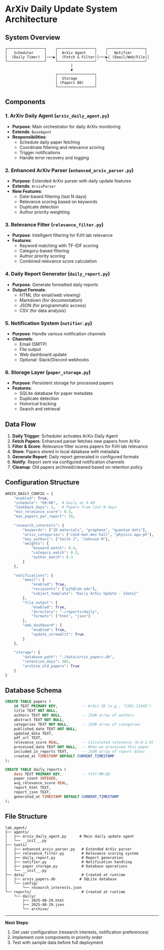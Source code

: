 # ArXiv Daily Update System Architecture

## System Overview

```
┌─────────────────┐    ┌─────────────────┐    ┌─────────────────┐
│   Scheduler     │    │  ArXiv Agent    │    │   Notifier      │
│  (Daily Timer)  │───▶│  (Fetch & Filter)│───▶│ (Email/Web/File)│
└─────────────────┘    └─────────────────┘    └─────────────────┘
                              │
                              ▼
                       ┌─────────────────┐
                       │  Storage        │
                       │ (Papers DB)     │
                       └─────────────────┘
```

## Components

### 1. ArXiv Daily Agent (`arxiv_daily_agent.py`)
- **Purpose**: Main orchestrator for daily ArXiv monitoring
- **Extends**: `BaseAgent`
- **Responsibilities**:
  - Schedule daily paper fetching
  - Coordinate filtering and relevance scoring
  - Trigger notifications
  - Handle error recovery and logging

### 2. Enhanced ArXiv Parser (`enhanced_arxiv_parser.py`)
- **Purpose**: Extended ArXiv parser with daily update features
- **Extends**: `ArxivParser`
- **New Features**:
  - Date-based filtering (last N days)
  - Relevance scoring based on keywords
  - Duplicate detection
  - Author priority weighting

### 3. Relevance Filter (`relevance_filter.py`)
- **Purpose**: Intelligent filtering for PJH lab relevance
- **Features**:
  - Keyword matching with TF-IDF scoring
  - Category-based filtering
  - Author priority scoring
  - Combined relevance score calculation

### 4. Daily Report Generator (`daily_report.py`)
- **Purpose**: Generate formatted daily reports
- **Output Formats**:
  - HTML (for email/web viewing)
  - Markdown (for documentation)
  - JSON (for programmatic access)
  - CSV (for data analysis)

### 5. Notification System (`notifier.py`)
- **Purpose**: Handle various notification channels
- **Channels**:
  - Email (SMTP)
  - File output
  - Web dashboard update
  - Optional: Slack/Discord webhooks

### 6. Storage Layer (`paper_storage.py`)
- **Purpose**: Persistent storage for processed papers
- **Features**:
  - SQLite database for paper metadata
  - Duplicate detection
  - Historical tracking
  - Search and retrieval

## Data Flow

1. **Daily Trigger**: Scheduler activates ArXiv Daily Agent
2. **Fetch Papers**: Enhanced parser fetches new papers from ArXiv
3. **Filter & Score**: Relevance filter scores papers for PJH lab relevance
4. **Store**: Papers stored in local database with metadata
5. **Generate Report**: Daily report generated in configured formats
6. **Notify**: Report sent via configured notification channels
7. **Cleanup**: Old papers archived/cleaned based on retention policy

## Configuration Structure

```python
ARXIV_DAILY_CONFIG = {
    "enabled": True,
    "schedule": "09:00",  # Daily at 9 AM
    "lookback_days": 1,   # Papers from last N days
    "min_relevance_score": 0.3,
    "max_papers_per_report": 20,
    
    "research_interests": {
        "keywords": ["2D materials", "graphene", "quantum dots"],
        "arxiv_categories": ["cond-mat.mes-hall", "physics.app-ph"],
        "key_authors": ["Smith J", "Johnson M"],
        "weights": {
            "keyword_match": 0.4,
            "category_match": 0.3, 
            "author_match": 0.3
        }
    },
    
    "notifications": {
        "email": {
            "enabled": True,
            "recipients": ["pjh@lab.edu"],
            "subject_template": "Daily ArXiv Update - {date}"
        },
        "file_output": {
            "enabled": True,
            "directory": "./reports/daily",
            "formats": ["html", "json"]
        },
        "web_dashboard": {
            "enabled": True,
            "update_streamlit": True
        }
    },
    
    "storage": {
        "database_path": "./data/arxiv_papers.db",
        "retention_days": 365,
        "archive_old_papers": True
    }
}
```

## Database Schema

```sql
CREATE TABLE papers (
    id TEXT PRIMARY KEY,           -- ArXiv ID (e.g., "2301.12345")
    title TEXT NOT NULL,
    authors TEXT NOT NULL,         -- JSON array of authors
    abstract TEXT NOT NULL,
    categories TEXT NOT NULL,      -- JSON array of categories
    published_date TEXT NOT NULL,
    updated_date TEXT,
    pdf_url TEXT,
    relevance_score REAL,          -- Calculated relevance (0.0-1.0)
    processed_date TEXT NOT NULL,  -- When we processed this paper
    included_in_reports TEXT,      -- JSON array of report dates
    created_at TIMESTAMP DEFAULT CURRENT_TIMESTAMP
);

CREATE TABLE daily_reports (
    date TEXT PRIMARY KEY,         -- YYYY-MM-DD
    paper_count INTEGER,
    avg_relevance_score REAL,
    report_html TEXT,
    report_json TEXT,
    generated_at TIMESTAMP DEFAULT CURRENT_TIMESTAMP
);
```

## File Structure

```
lab_agent/
├── agents/
│   ├── arxiv_daily_agent.py      # Main daily update agent
│   └── __init__.py
├── tools/
│   ├── enhanced_arxiv_parser.py   # Extended ArXiv parser
│   ├── relevance_filter.py        # Relevance scoring system
│   ├── daily_report.py            # Report generation
│   ├── notifier.py                # Notification handling
│   ├── paper_storage.py           # Database operations
│   └── __init__.py
├── data/                          # Created at runtime
│   ├── arxiv_papers.db           # SQLite database
│   └── config/
│       └── research_interests.json
└── reports/                       # Created at runtime
    └── daily/
        ├── 2025-08-29.html
        ├── 2025-08-29.json
        └── archive/
```

---
**Next Steps**: 
1. Get user configuration (research interests, notification preferences)
2. Implement core components in priority order
3. Test with sample data before full deployment